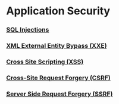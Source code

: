 # Application Security

### [SQL Injections](https://github.com/NetSecQuin/Quintessence/blob/main/Red%20Pages/WebAppAttacks/SQL%20Injection.md)

### [XML External Entity Bypass (XXE)](https://github.com/NetSecQuin/Quintessence/blob/main/Red%20Pages/WebAppAttacks/XML%20External%20Entity%20Bypass%20(XEE).md)

### [Cross Site Scripting (XSS)](https://github.com/NetSecQuin/Quintessence/blob/main/Red%20Pages/WebAppAttacks/Cross%20Site%20Scripting%20(XXS))

### [Cross-Site Request Forgery (CSRF)](https://github.com/NetSecQuin/Quintessence/blob/main/Red%20Pages/WebAppAttacks/Cross%20Site%20Request%20Forgery%20(CSRF).md)

### [Server Side Request Forgery (SSRF)](https://github.com/NetSecQuin/Quintessence/blob/main/Red%20Pages/WebAppAttacks/Server%20Side%20Request%20Forgery%20(SSRF).md)
